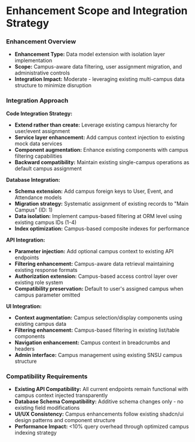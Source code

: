 # Enhancement Scope and Integration Strategy

### Enhancement Overview
- **Enhancement Type:** Data model extension with isolation layer implementation
- **Scope:** Campus-aware data filtering, user assignment migration, and administrative controls
- **Integration Impact:** Moderate - leveraging existing multi-campus data structure to minimize disruption

### Integration Approach

**Code Integration Strategy:**
- **Extend rather than create:** Leverage existing campus hierarchy for user/event assignment
- **Service layer enhancement:** Add campus context injection to existing mock data services
- **Component augmentation:** Enhance existing components with campus filtering capabilities
- **Backward compatibility:** Maintain existing single-campus operations as default campus assignment

**Database Integration:**
- **Schema extension:** Add campus foreign keys to User, Event, and Attendance models
- **Migration strategy:** Systematic assignment of existing records to "Main Campus" (ID: 1)
- **Data isolation:** Implement campus-based filtering at ORM level using existing campus IDs (1-4)
- **Index optimization:** Campus-based composite indexes for performance

**API Integration:**
- **Parameter injection:** Add optional campus context to existing API endpoints
- **Filtering enhancement:** Campus-aware data retrieval maintaining existing response formats
- **Authorization extension:** Campus-based access control layer over existing role system
- **Compatibility preservation:** Default to user's assigned campus when campus parameter omitted

**UI Integration:**
- **Context augmentation:** Campus selection/display components using existing campus data
- **Filtering enhancement:** Campus-based filtering in existing list/table components
- **Navigation enhancement:** Campus context in breadcrumbs and headers
- **Admin interface:** Campus management using existing SNSU campus structure

### Compatibility Requirements
- **Existing API Compatibility:** All current endpoints remain functional with campus context injected transparently
- **Database Schema Compatibility:** Additive schema changes only - no existing field modifications
- **UI/UX Consistency:** Campus enhancements follow existing shadcn/ui design patterns and component structure
- **Performance Impact:** <10% query overhead through optimized campus indexing strategy

